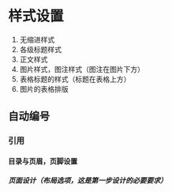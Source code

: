 # 样式设置
1. 无缩进样式
2. 各级标题样式
3. 正文样式
4. 图片样式，图注样式（图注在图片下方）
5. 表格标题的样式（标题在表格上方）
6. 图片的表格排版
## 自动编号
### 引用
#### 目录与页眉，页脚设置
##### 页面设计（布局选项，这是第一步设计的必要要求）